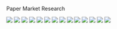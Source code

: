 Paper Market Research

![](https://kiranli.github.io/images/paper_Slide1.png)
![](https://kiranli.github.io/images/paper_Slide2.png)
![](https://kiranli.github.io/images/paper_Slide3.png)
![](https://kiranli.github.io/images/paper_Slide4.png)
![](https://kiranli.github.io/images/paper_Slide5_2.png)
![](https://kiranli.github.io/images/paper_Slide6.png)
![](https://kiranli.github.io/images/paper_Slide7.png)
![](https://kiranli.github.io/images/paper_Slide8.png)
![](https://kiranli.github.io/images/paper_Slide9.png)
![](https://kiranli.github.io/images/paper_Slide10.png)
![](https://kiranli.github.io/images/paper_Slide11.png)
![](https://kiranli.github.io/images/paper_Slide12.png)
![](https://kiranli.github.io/images/paper_Slide13.png)
![](https://kiranli.github.io/images/paper_Slide14_2.png)
